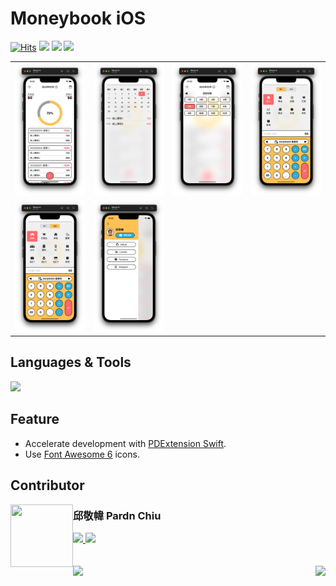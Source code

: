 # Moneybook iOS

<a href="https://hits.sh/github.com/pardnchiu/moneybook-ios/"><img alt="Hits" src="https://hits.sh/github.com/pardnchiu/moneybook-ios.svg?label=Hit"/></a> <img src="https://img.shields.io/github/repo-size/pardnchiu/moneybook-ios?label=Size"> <img src="https://img.shields.io/github/license/pardnchiu/moneybook-ios?label=License"> <img src="https://img.shields.io/badge/Developer-邱敬幃%20Pardn%20Chiu-A374BF">

| | | | |
| - | - | - | - |
| ![Moneybook iOS - Pardn Chiu](./image/home.png) | ![Moneybook iOS - Pardn Chiu](./image/date.png) | ![Moneybook iOS - Pardn Chiu](./image/month.png) | ![Moneybook iOS - Pardn Chiu](./image/income.png) |
| ![Moneybook iOS - Pardn Chiu](./image/cost.png) | ![Moneybook iOS - Pardn Chiu](./image/tab.png) | ||

## Languages & Tools

![](https://skillicons.dev/icons?i=swift)

## Feature

- Accelerate development with  [PDExtension Swift](https://github.com/pardnchiu/PDExtension-swift).
- Use [Font Awesome 6](https://fontawesome.com/v6/search) icons.

## Contributor

<img src="https://pardn.io/image/head-s.jpg" align="left" width="100" height="100">

### 邱敬幃 Pardn Chiu

<a href="mailto:mail@pardn.ltd">
  <img src="https://pardn.io/image/mail.svg">
</a> <a href="https://linkedin.com/in/pardnchiu">
  <img src="https://skillicons.dev/icons?i=linkedin">
</a>

<br>
<br>
<br>

<a href="https://github.com/pardnchiu/personal-profile-page">
  <img align=left src="https://pardn.io/image/left.svg" height=32>
</a>
<a href="https://github.com/pardnchiu/firebase-messaging-ios">
  <img align=right src="https://pardn.io/image/right.svg" height=32>
</a>